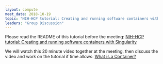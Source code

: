 ```yaml
---
layout: compute
meet_date: 2018-10-19
topic: "NIH-HCP tutorial: Creating and running software containers with Singularity"
leaders: "Group Discussion"
---
```


Please read the README of this tutorial before the meeting:
[NIH-HCP tutorial: Creating and running software containers with Singularity](https://github.com/NIH-HPC/Singularity-Tutorial)

We will watch this 20 minute video together at the meeting, then discuss the video and work on the tutorial if time allows:
[What is a Container?](https://www.youtube.com/watch?v=EnJ7qX9fkcU)
